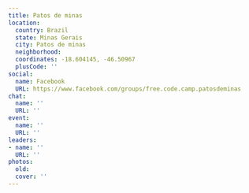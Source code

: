 ```yaml
---
title: Patos de minas
location:
  country: Brazil
  state: Minas Gerais
  city: Patos de minas
  neighborhood: 
  coordinates: -18.604145, -46.50967
  plusCode: ''
social:
  name: Facebook
  URL: https://www.facebook.com/groups/free.code.camp.patosdeminas
chat:
  name: ''
  URL: ''
event:
  name: ''
  URL: ''
leaders:
- name: ''
  URL: ''
photos:
  old: 
  cover: ''
---
```

